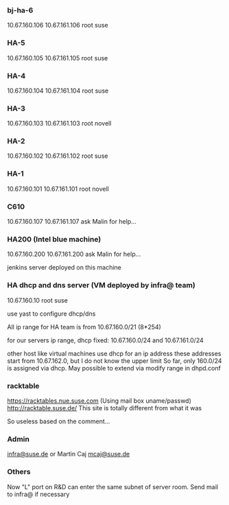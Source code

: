 ### bj-ha-6
10.67.160.106
10.67.161.106
root
suse

### HA-5
10.67.160.105
10.67.161.105
root
suse

### HA-4
10.67.160.104
10.67.161.104
root
suse

### HA-3
10.67.160.103
10.67.161.103
root
novell

### HA-2
10.67.160.102
10.67.161.102
root
suse

### HA-1
10.67.160.101
10.67.161.101
root
novell

### C610
10.67.160.107
10.67.161.107
ask Malin for help...


### HA200 (Intel blue machine)
10.67.160.200
10.67.161.200
ask Malin for help...

jenkins server deployed on this machine


### HA dhcp and dns server (VM deployed by infra@ team)
10.67.160.10
root
suse

use yast to configure dhcp/dns

All ip range for HA team is from 
10.67.160.0/21 (8*254)

for our servers ip range, dhcp fixed:
10.67.160.0/24 and 10.67.161.0/24

other host like virtual machines use dhcp for an ip address
these addresses start from 10.67.162.0, but I do not know the
upper limit
So far, only 160.0/24 is assigned via dhcp. May possible to
extend via modify range in dhpd.conf


### racktable
https://racktables.nue.suse.com
(Using mail box uname/passwd)
http://racktable.suse.de/
This site is totally different from what it was

So useless based on the comment...


### Admin
infra@suse.de
or
Martin Caj mcaj@suse.de


### Others
Now "L" port on R&D can enter the same subnet of server room.
Send mail to infra@ if necessary
